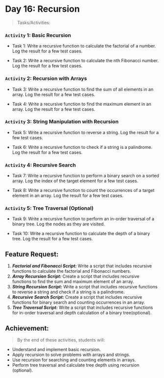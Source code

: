 # Day 16: Recursion

> Tasks/Activities:

### `Activity` 1: Basic Recursion
- Task 1: Write a recursive function to calculate the factorial of a number. Log the result for a few test cases.

- Task 2: Write a recursive function to calculate the nth Fibonacci number. Log the result for a few test cases.

### `Activity` 2: Recursion with Arrays
- Task 3: Write a recursive function to find the sum of all elements in an array. Log the result for a few test cases.

- Task 4: Write a recursive function to find the maximum element in an array. Log the result for a few test cases.

### `Activity` 3: String Manipulation with Recursion
- Task 5: Write a recursive function to reverse a string. Log the result for a few test cases.

- Task 6: Write a recursive function to check if a string is a palindrome. Log the result for a few test cases.

### `Activity` 4: Recursive Search
- Task 7: Write a recursive function to perform a binary search on a sorted array. Log the index of the target element for a few test cases.

- Task 8: Write a recursive function to count the occurrences of a target element in an array. Log the result for a few test cases.
### `Activity` 5: Tree Traversal (Optional)
- Task 9: Write a recursive function to perform an in-order traversal of a binary tree. Log the nodes as they are visited.

- Task 10: Write a recursive function to calculate the depth of a binary tree. Log the result for a few test cases.

## Feature Request:
1. ***Factorial and Fibonacci Script:*** Write a script that includes recursive functions to calculate the factorial and Fibonacci numbers.
2. ***Array Recursion Script:*** Create a script that includes recursive functions to find the sum and maximum element of an array.
3. ***String Recursion Script:*** Write a script that includes recursive functions to reverse a string and check if a string is a palindrome.
4. ***Recursive Search Script:*** Create a script that includes recursive functions for binary search and counting occurrences in an array.
5. ***Tree Traversal Script:*** Write a script that includes recursive functions for in-order traversal and depth calculation of a binary tree(optional).

## Achievement:
> By the end of these activities, students will:

- Understand and implement basic recursion.
- Apply recursion to solve problems with arrays and strings.
- Use recursion for searching and counting elements in arrays.
- Perform tree traversal and calculate tree depth using recursion (optional).